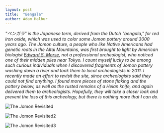 ```yaml
---
layout: post
title:  "Bengala"
author: Adam Halbur
---
```


*"ベンガラ" is the Japanese term, derived from the Dutch "bengala," for red iron oxide, which was used to color some Jomon pottery around 3000 years ago. The Jomon culture, a people who like Native Americans had genetic roots in the Altai Mountains, was first brought to light by American biologist [Edward S. Morse][morse-link], not a professional archeologist, who noticed one of their midden piles near Tokyo. I count myself lucky to be among such curious individuals when I discovered fragments of Jomon pottery washing down a river and took them to local archeologists in 2011. I recently made an effort to revisit the site, since archeologists said they could not find anything. I found more pieces of stone flaking and the pottery below, as well as the rusted remains of a Heian knife, and again delivered them to archeologists. Hopefully, they will take a closer look and prevent the loss of this archeology, but there is nothing more that I can do.*

![The Jomon Revisited](https://live.staticflickr.com/65535/50612604917_6bd3e615f6_b.jpg)

![The Jomon Revisited2](https://live.staticflickr.com/65535/50612494081_1d7df28e69_b.jpg)

![The Jomon Revisited3](https://live.staticflickr.com/65535/50612577052_f0f59944fd_b.jpg)

[morse-link]: https://en.wikipedia.org/wiki/Edward_S._Morse
